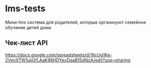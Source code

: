 # lms-tests
Мини-lms система для родителей, которые организуют семейное обучение детей дома

## Чек-лист API
https://docs.google.com/spreadsheets/d/1ltcUg1Ke-2VenXTW1uiiGfLAaK96HDYeyDqaB15dNzA/edit?usp=sharing
